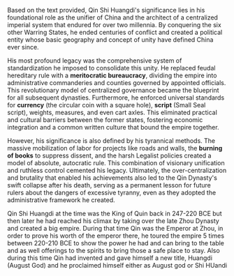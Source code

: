 Based on the text provided, Qin Shi Huangdi's significance lies in his foundational role as the unifier of China and the architect of a centralized imperial system that endured for over two millennia. By conquering the six other Warring States, he ended centuries of conflict and created a political entity whose basic geography and concept of unity have defined China ever since.

His most profound legacy was the comprehensive system of standardization he imposed to consolidate this unity. He replaced feudal hereditary rule with a **meritocratic bureaucracy**, dividing the empire into administrative commanderies and counties governed by appointed officials. This revolutionary model of centralized governance became the blueprint for all subsequent dynasties. Furthermore, he enforced universal standards for **currency** (the circular coin with a square hole), **script** (Small Seal script), weights, measures, and even cart axles. This eliminated practical and cultural barriers between the former states, fostering economic integration and a common written culture that bound the empire together.

However, his significance is also defined by his tyrannical methods. The massive mobilization of labor for projects like roads and walls, the **burning of books** to suppress dissent, and the harsh Legalist policies created a model of absolute, autocratic rule. This combination of visionary unification and ruthless control cemented his legacy. Ultimately, the over-centralization and brutality that enabled his achievements also led to the Qin Dynasty's swift collapse after his death, serving as a permanent lesson for future rulers about the dangers of excessive tyranny, even as they adopted the administrative framework he created.

Qin Shi Huangdi at the time was the King of Quin back in 247-220 BCE but then later he had reached his climax by taking over the late Zhou Dynasty and created a big empire. During that time Qin was the Emperor at Zhou, in order to prove his worth of the emperor there, he toured the empire 5 times between 220-210 BCE to show the power he had and can bring to the table and as well offerings to the spirits to bring those a safe place to stay. Also during this time Qin had invented and gave himself a new title, Huangdi (August God) and he proclaimed himself either as August god or Shi HUandi